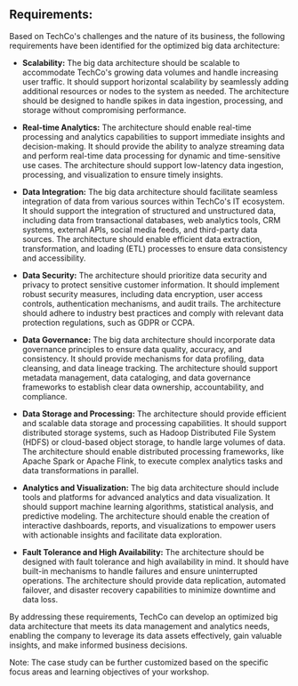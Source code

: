 ## Requirements:

Based on TechCo's challenges and the nature of its business, the following requirements have been identified for the optimized big data architecture:

- **Scalability:** The big data architecture should be scalable to accommodate TechCo's growing data volumes and handle increasing user traffic. It should support horizontal scalability by seamlessly adding additional resources or nodes to the system as needed. The architecture should be designed to handle spikes in data ingestion, processing, and storage without compromising performance.
 
- **Real-time Analytics:** The architecture should enable real-time processing and analytics capabilities to support immediate insights and decision-making. It should provide the ability to analyze streaming data and perform real-time data processing for dynamic and time-sensitive use cases. The architecture should support low-latency data ingestion, processing, and visualization to ensure timely insights.

- **Data Integration:** The big data architecture should facilitate seamless integration of data from various sources within TechCo's IT ecosystem. It should support the integration of structured and unstructured data, including data from transactional databases, web analytics tools, CRM systems, external APIs, social media feeds, and third-party data sources. The architecture should enable efficient data extraction, transformation, and loading (ETL) processes to ensure data consistency and accessibility.

- **Data Security:** The architecture should prioritize data security and privacy to protect sensitive customer information. It should implement robust security measures, including data encryption, user access controls, authentication mechanisms, and audit trails. The architecture should adhere to industry best practices and comply with relevant data protection regulations, such as GDPR or CCPA.

- **Data Governance:** The big data architecture should incorporate data governance principles to ensure data quality, accuracy, and consistency. It should provide mechanisms for data profiling, data cleansing, and data lineage tracking. The architecture should support metadata management, data cataloging, and data governance frameworks to establish clear data ownership, accountability, and compliance.

- **Data Storage and Processing:** The architecture should provide efficient and scalable data storage and processing capabilities. It should support distributed storage systems, such as Hadoop Distributed File System (HDFS) or cloud-based object storage, to handle large volumes of data. The architecture should enable distributed processing frameworks, like Apache Spark or Apache Flink, to execute complex analytics tasks and data transformations in parallel.

- **Analytics and Visualization:** The big data architecture should include tools and platforms for advanced analytics and data visualization. It should support machine learning algorithms, statistical analysis, and predictive modeling. The architecture should enable the creation of interactive dashboards, reports, and visualizations to empower users with actionable insights and facilitate data exploration.

- **Fault Tolerance and High Availability:** The architecture should be designed with fault tolerance and high availability in mind. It should have built-in mechanisms to handle failures and ensure uninterrupted operations. The architecture should provide data replication, automated failover, and disaster recovery capabilities to minimize downtime and data loss.

By addressing these requirements, TechCo can develop an optimized big data architecture that meets its data management and analytics needs, enabling the company to leverage its data assets effectively, gain valuable insights, and make informed business decisions.

Note: The case study can be further customized based on the specific focus areas and learning objectives of your workshop.
